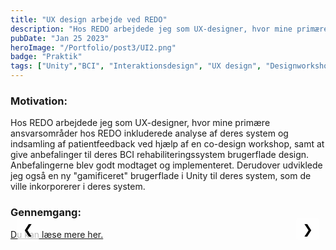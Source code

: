 ```yaml
---
title: "UX design arbejde ved REDO"
description: "Hos REDO arbejdede jeg som UX-designer, hvor mine primære ansvarsområder hos REDO inkluderede analyse af deres system og indsamling af patientfeedback ved hjælp af en co-design workshop, samt at give anbefalinger til deres BCI rehabiliteringssystem brugerflade design."
pubDate: "Jan 25 2023"
heroImage: "/Portfolio/post3/UI2.png"
badge: "Praktik"
tags: ["Unity","BCI", "Interaktionsdesign", "UX design", "Designworkshops", "UI Design"]
---
```


<!DOCTYPE html>
<html>
<head>
    <style>
        .mySlides {display:none;}
        .slideshow-container {
            max-width: auto;
            position: relative;
            margin: auto;
            max-height: 40vh; /* Keeps the container height consistent */
        }
        .slideshow-container img {
            width: auto; /* Image width adjusts based on container */
            max-height: 39vh;
        }
        /* Styles for navigation buttons */
        .nav-btn {
            position: absolute;
            top: 0%;
            transform: translateY(-50%);
            background-color: rgba(255, 255, 255, 0.7);
            border: none;
            color: black;
            cursor: pointer;
            font-size: 20px;
            padding: 5px 10px;
            z-index: 99;
            border-radius: 5px
        }
        .nav-btn:hover {
            background-color: rgba(255, 255, 255, 0.9);
        }
        .nav-prev {
            left: 10px;
        }
        .nav-next {
            right: 10px;
        }
    </style>
</head>
<body>
    <h3>Motivation:</h3>
        <p>
            Hos REDO arbejdede jeg som UX-designer, hvor mine primære ansvarsområder hos REDO inkluderede analyse af deres system og indsamling af patientfeedback ved hjælp af en co-design workshop, samt at give anbefalinger til deres BCI rehabiliteringssystem brugerflade design. Anbefalingerne blev godt modtaget og implementeret. Derudover udviklede jeg også en ny "gamificeret" brugerflade i Unity til deres system, som de ville inkorporerer i deres system.
        </p>
    <h3>Gennemgang:</h3>
    <div class="slideshow-container">
        <img class="mySlides" src="\Portfolio\post3\redo0.png">
        <img class="mySlides" src="\Portfolio\post3\redo2.png">
        <img class="mySlides" src="\Portfolio\post3\redo1.jpg">
        <img class="mySlides" src="\Portfolio\post3\redo3.jpg">
        <img class="mySlides" src="\Portfolio\post3\redo4.jpg">
        <img class="mySlides" src="\Portfolio\post3\redo5.jpg">
        <img class="mySlides" src="\Portfolio\post3\redo6.jpg">
        <img class="mySlides" src="\Portfolio\post3\tutorial.jpg">
        <img class="mySlides" src="\Portfolio\post3\redo7.png">
        <button class="nav-btn nav-prev">&#10094;</button>
        <button class="nav-btn nav-next">&#10095;</button>
    </div>
    <span id=imageText></span>
    <a href="https://drive.google.com/file/d/1tRb2oc1O41ejAmauPgD2TVN0tYoNJbSE/view?usp=sharing" target="_blank">Du kan læse mere her.</a>

<script>
    var slideIndex = 1;
    const images = NumberOfImages()
    showSlides(slideIndex);
    
    function NumberOfImages() {
        var i;
        var slides = document.getElementsByClassName("mySlides");
        for (i = 0; i < slides.length; i++) {
        slides[i].style.display = "none";  
        }
        return slides.length
    }

    function showSlides(slideIndex) {
        var i;
        var slides = document.getElementsByClassName("mySlides");
        for (i = 0; i < slides.length; i++) {
            slides[i].style.display = "none";  
        }
        //slideIndex++;
        if (slideIndex > slides.length) {slideIndex = 1}    
        slides[slideIndex-1].style.display = "block";
        changeSpanText(slideIndex)
    }

    function nextImg() {
        if (slideIndex == images) {slideIndex = 1}
        else
        slideIndex = slideIndex + 1
        showSlides(slideIndex)
        changeSpanText(slideIndex)
    }

    function previousImg() {
        if (slideIndex == 1) {slideIndex = images}
        else
        slideIndex = slideIndex - 1
        showSlides(slideIndex)
        changeSpanText(slideIndex)
    }

    document.querySelector(".nav-next").addEventListener("click", nextImg);
    document.querySelector(".nav-prev").addEventListener("click", previousImg);

    // Keyboard Navigation
    document.addEventListener("keydown", function(event) {
        switch (event.key) {
            case "ArrowRight":
                nextImg();
                break;
            case "ArrowLeft":
                previousImg();
                break;
        }
    });

    function changeSpanText(imageIndex) {
        // Selecting the span element by its ID
        var spanElement = document.getElementById('imageText');
        var index = imageIndex - 1
        const imageTextArray = [
            "<b>BCI genoptræning:</b> Hovedmålet med RELEARN i BCI (Brain-Computer Interface) rehabilitering er at give neurofeedback til patienter baseret på deres hjerneaktivitet, specifikt alpha-bølger (8-13 Hz). Denne neurofeedback tillader patienter at reagere på og lære af deres egen hjerneaktivitet, hvilket hjælper dem med at udvikle strategier til at håndtere smerte. Systemet bruger EEG-udstyr til at måle alpha-aktivitet fra motorcortex (kanaler C3, C1, CZ, C2, og C5) og kontrollerer for blink med ekstra sensorer. EMG-signaler dikterer, hvornår EEG-data skal behandles, for at sikre præcis feedback. Når en patient bruger RELEARN, er der ingen formel procedure for, hvad eller hvordan de skal tænke, når de reagerer på smerte under eller efter en håndledsudvidelse. Målet med RELEARN er, at patienter selv konstruerer en mental strategi, når de oplever smerte. RELEARN visualiserer, når strategien er korrekt.",
            "<b>REDOs interface:</b> Under rehabiliteringssessioner sættes en tærskel ved 120 % af patientens baseline alpha-aktivitetsniveau. På grund af det inverse forhold mellem alpha-aktivitet og smerteniveauer (højere alpha-aktivitet svarer til lavere smerte), gives feedback baseret på denne tærskel. Positiv feedback gives, når alpha-aktiviteten er over tærsklen, negativ feedback når den er under baseline, og neutral feedback når den falder mellem baseline og tærskel. Feedbacken er visuel og bruger farvekodede søjler, der følger trafiklysmetaforen: grøn for positiv, orange for neutral og rød for negativ feedback. Hver session indeholder 70 håndledsudvidelse (10 til kalibrering og 60 til træning) og starter og slutter med smertescore på en Visuel Analog Skala (VAS).",
            "<b>Tre typer af feedback:</b> REDOs interface til RELEARN-systemet er designet til at give klar, visuel feedback til patienter under rehabiliteringssessioner. Det inkluderer en startskærm, hvor patienter kan se deres baseline og tærskelniveauer annoteret. Feedback leveres gennem en farvet søjle, der skaleres i forhold til alpha-aktivitetsniveauer, med en sort baggrund for kontrast. Interfacet bruger en trafiklysmetafor til farvekodning: grøn betyder positiv feedback (alpha-aktivitet over tærsklen), orange indikerer neutral feedback (mellem baseline og tærskel), og rød viser negativ feedback (under baseline). Yderligere interfaceelementer giver information om patientens præstation og fremskridt. Succeshastigheden vises som en procentdel, og bevægelsesoptælleren sporer antallet af håndledsudvidelse inden for hver blok. Efter hver håndledsudvidelse, hvis patienten forsøger en ny håndledsudvidelse inden for 10 sekunder, instruerer en pausebesked dem i at vente. Denne strukturerede visuelle tilgang hjælper patienter med at forstå deres præstationer og guider dem til at udvikle effektive mentale strategier til at håndtere smerte under deres rehabiliteringsproces med RELEARN.",
            "<b>Udvidet human factors model:</b> Den menneskelige del af modellen er EMG-signalet, som er input-modus eller responder, og sanserne, der opfatter feedbacken. Computerdelen har kontrol over systemet, sensorer (EEG) og viser information. Når patienten udfører en håndledsudvidelse, der udløser EEG-aflæsningen, er feedbacken, som RELEARN viser, EEG-aflæsningen fra deres smertereponse og ikke EMG-signalet fra håndledsudvidelse. Forholdet mellem responderen og displayet skaber et ujusteret og vanskeligt system at forstå, da det velkendte forhold ville være at modtage feedback direkte fra en handling, f.eks. en korrekt håndøvelse udløser kun feedback-søjlen, men højden eller farven på den styres af EEG-signalet.",
            "<b>Degrees of freedom:</b> refererer til x, y, z aksepositioner i 3D og orienteringen i hver akse. En 7. grad er nødvendig for at kortlægge EEG-signalet. Som nævnt tidligere forklarede deltageren A fra specialestudiet, hvordan de forsøgte forskellige metoder til at udføre håndledsudvidelse med det mål at få søjlen højere. En af disse metoder var handlingens hastighed. Jeg brugte modellen degrees of freedom (DOF) til at forklare, hvordan feedbacken rumligt forholder sig til håndledsudvidelse og smerteresponsen, da interviewet indikerede en mulig uoverensstemmelse mellem dem. Uoverensstemmelsen øges, når forbindelsen mellem håndledsudvidelse og feedbacken er mere rumligt kongruent med forholdet mellem smerterespons og feedback. Den rumlige transformation er måske ikke den ideelle måde at henvise til den mentale smerterespons hos patienter, da EEG er et teknisk koncept, så afhængigheden af en kortlægning mellem bølgeamplituder i et signal og højden på en søjle kræver teknisk viden for at forstå det rumlige forhold, selvom det er rumligt kongruent. DOF-modellen er lavet ud fra perspektivet af en gennemsnitlig patient uden viden om signalbehandling, så kortlægningen mellem smerterepons og feedback er sværere at lære end at bruge den ikke-eksisterende forbindelse mellem håndledsudvidelse og feedback. Denne uoverensstemmelse skaber interaktioner, hvor patienter udforsker systemet ved at modulere håndledsudvidelse og lede efter ændringer i feedbacken, hvilket ikke giver nogen fordele for deres smerterespons.",
            "<b>Mapping scheme:</b> Tabellen bruger et sæt designprincipper i overskriften og beskriver status for hver af dem i alle stadier af interaktionen. Den første kolonne beskriver de forskellige stadier i handlingen, f.eks. øvelsen og pauser. RELEARN starter i Startside-tilstand og efter en håndledsudvidelse skifter til Pausetilstand. Systemet skifter derefter mellem Pausetilstand og Øvelsestilstand, indtil patienten har udført 20 håndledsudvidelser, så skifter det til Blokafslutning. Tilstandsindikationen og den nye tilstandsindikator har ingen signifikatorer eller affordances synlige til at informere patienten om at udføre den indledende interaktion, og når patienten afslutter den første håndledsudvidelse, er den eneste indikator for pauseperioden stigningen i bevægelsestælleren. Patienten skal forsøge at udføre en ny håndledsudvidelse for at pauseteksten kan blive vist. Dog, hvis patienten udløser pauseteksten, forsvinder den, når tilstanden skifter fra Pause til Øvelse. Designet af RELEARN med BCI-paradigmet ville løse de fleste af problemerne, der er fremhævet i Mapping schemet. BCI-paradigmet opdeler interaktionen i fem faser; klar, parat, start, feedback og pause, og fungerer som et slags trafiklyssystem.",
            "<b>Oversigt over prototypen og de tre faser: tutorial, opgave og pauseskærm. Under billederne er en tidsmæssig visualisering af interaktionen:</b> 3D modellerne blev skabt i Blender for at passe til mindfulness- og naturtemaet. Interaktionen blev bygget i Unity, ved brug af forenklede feedback-signaler fra RELEARN (positiv og negativ), baseret på EMG og EEG-signaler. En \"hmm\"-lyd indikerede smerteresponsvurdering, med positiv feedback, der gav en klokke lyd og en grøn ring, og ved negativ feedback gives en neutral ring.",
            "<b>Tutorial:</b> Før sessionen begynder afspilles en kort tutorial, hvor mindfulness-ånden skitserer opgaven og de forskellige typer feedback i miljøet. Formålet med de forskellige elementer i miljøet forklares og målet relateret til mindfulness-temaet: Deltageren er i stand til at komme til templet på bjerget i baggrunden, hvis de samler 20 grønne ringe i én session. Manuskriptet til tutorialen: Mellem hver blok vises en pauseskærm med rækkefølgen af ringe samlet i hver blok, og den viser kun den blå ramme og ringe for blokke, der er afsluttet, så efter den første blok vil pauseskærmen kun vise den første blå baggrund med ringe. Endelig tæller den grønne baggrund i bunden mod målet, der er skitseret i tutorialen.",
            "<b>Redesign af REDOs system:</b> Baseret på min interaktionsanalyse hjalp jeg"
        ]
        // Changing the text content of the span element
        spanElement.innerHTML = imageTextArray[index];
}
</script>
</body>
</html>